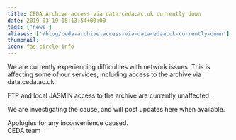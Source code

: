 ```yaml
---
title: CEDA Archive access via data.ceda.ac.uk currently down
date: 2019-03-19 15:13:54+00:00
tags: ['news']
aliases: ['/blog/ceda-archive-access-via-datacedaacuk-currently-down']
thumbnail: 
icon: fas circle-info
---
```

We are currently experiencing difficulties with network issues. This is affecting some of our services, including access to the archive via data.ceda.ac.uk.


FTP and local JASMIN access to the archive are currently unaffected.


We are investigating the cause, and will post updates here when available.


Apologies for any inconvenience caused.  
CEDA team

